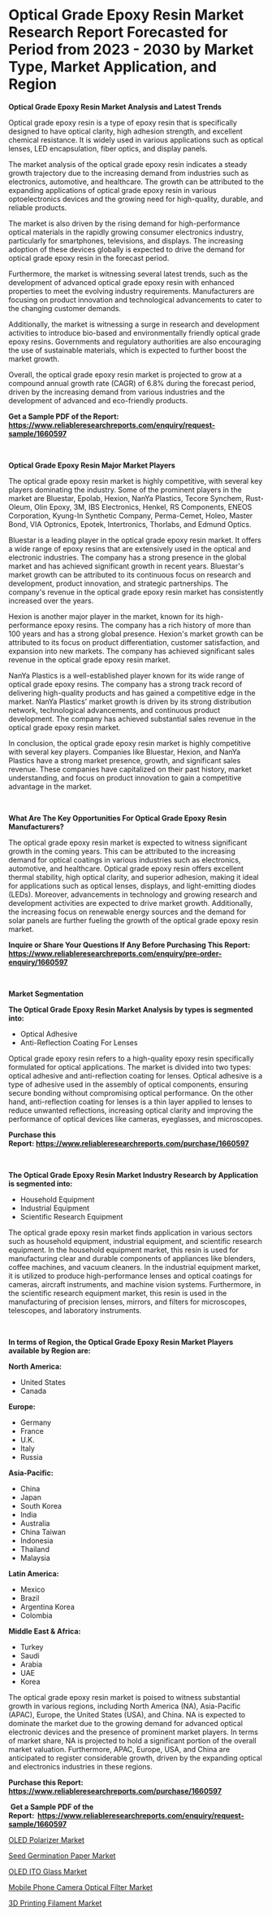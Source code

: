 <p><h1>Optical Grade Epoxy Resin Market Research Report Forecasted for Period from 2023 -  2030 by Market Type, Market Application, and Region</h1></p><p><strong>Optical Grade Epoxy Resin Market Analysis and Latest Trends</strong></p>
<p><p>Optical grade epoxy resin is a type of epoxy resin that is specifically designed to have optical clarity, high adhesion strength, and excellent chemical resistance. It is widely used in various applications such as optical lenses, LED encapsulation, fiber optics, and display panels.</p><p>The market analysis of the optical grade epoxy resin indicates a steady growth trajectory due to the increasing demand from industries such as electronics, automotive, and healthcare. The growth can be attributed to the expanding applications of optical grade epoxy resin in various optoelectronics devices and the growing need for high-quality, durable, and reliable products.</p><p>The market is also driven by the rising demand for high-performance optical materials in the rapidly growing consumer electronics industry, particularly for smartphones, televisions, and displays. The increasing adoption of these devices globally is expected to drive the demand for optical grade epoxy resin in the forecast period.</p><p>Furthermore, the market is witnessing several latest trends, such as the development of advanced optical grade epoxy resin with enhanced properties to meet the evolving industry requirements. Manufacturers are focusing on product innovation and technological advancements to cater to the changing customer demands.</p><p>Additionally, the market is witnessing a surge in research and development activities to introduce bio-based and environmentally friendly optical grade epoxy resins. Governments and regulatory authorities are also encouraging the use of sustainable materials, which is expected to further boost the market growth.</p><p>Overall, the optical grade epoxy resin market is projected to grow at a compound annual growth rate (CAGR) of 6.8% during the forecast period, driven by the increasing demand from various industries and the development of advanced and eco-friendly products.</p></p>
<p><strong>Get a Sample PDF of the Report:&nbsp; <a href="https://www.reliableresearchreports.com/enquiry/request-sample/1660597">https://www.reliableresearchreports.com/enquiry/request-sample/1660597</a></strong></p>
<p>&nbsp;</p>
<p><strong>Optical Grade Epoxy Resin Major Market Players</strong></p>
<p><p>The optical grade epoxy resin market is highly competitive, with several key players dominating the industry. Some of the prominent players in the market are Bluestar, Epolab, Hexion, NanYa Plastics, Tecore Synchem, Rust-Oleum, Olin Epoxy, 3M, IBS Electronics, Henkel, RS Components, ENEOS Corporation, Kyung-In Synthetic Company, Perma-Cemet, Holeo, Master Bond, VIA Optronics, Epotek, Intertronics, Thorlabs, and Edmund Optics.</p><p>Bluestar is a leading player in the optical grade epoxy resin market. It offers a wide range of epoxy resins that are extensively used in the optical and electronic industries. The company has a strong presence in the global market and has achieved significant growth in recent years. Bluestar's market growth can be attributed to its continuous focus on research and development, product innovation, and strategic partnerships. The company's revenue in the optical grade epoxy resin market has consistently increased over the years.</p><p>Hexion is another major player in the market, known for its high-performance epoxy resins. The company has a rich history of more than 100 years and has a strong global presence. Hexion's market growth can be attributed to its focus on product differentiation, customer satisfaction, and expansion into new markets. The company has achieved significant sales revenue in the optical grade epoxy resin market.</p><p>NanYa Plastics is a well-established player known for its wide range of optical grade epoxy resins. The company has a strong track record of delivering high-quality products and has gained a competitive edge in the market. NanYa Plastics' market growth is driven by its strong distribution network, technological advancements, and continuous product development. The company has achieved substantial sales revenue in the optical grade epoxy resin market.</p><p>In conclusion, the optical grade epoxy resin market is highly competitive with several key players. Companies like Bluestar, Hexion, and NanYa Plastics have a strong market presence, growth, and significant sales revenue. These companies have capitalized on their past history, market understanding, and focus on product innovation to gain a competitive advantage in the market.</p></p>
<p>&nbsp;</p>
<p><strong>What Are The Key Opportunities For Optical Grade Epoxy Resin Manufacturers?</strong></p>
<p><p>The optical grade epoxy resin market is expected to witness significant growth in the coming years. This can be attributed to the increasing demand for optical coatings in various industries such as electronics, automotive, and healthcare. Optical grade epoxy resin offers excellent thermal stability, high optical clarity, and superior adhesion, making it ideal for applications such as optical lenses, displays, and light-emitting diodes (LEDs). Moreover, advancements in technology and growing research and development activities are expected to drive market growth. Additionally, the increasing focus on renewable energy sources and the demand for solar panels are further fueling the growth of the optical grade epoxy resin market.</p></p>
<p><strong>Inquire or Share Your Questions If Any Before Purchasing This Report: <a href="https://www.reliableresearchreports.com/enquiry/pre-order-enquiry/1660597">https://www.reliableresearchreports.com/enquiry/pre-order-enquiry/1660597</a></strong></p>
<p>&nbsp;</p>
<p><strong>Market Segmentation</strong></p>
<p><strong>The Optical Grade Epoxy Resin Market Analysis by types is segmented into:</strong></p>
<p><ul><li>Optical Adhesive</li><li>Anti-Reflection Coating For Lenses</li></ul></p>
<p><p>Optical grade epoxy resin refers to a high-quality epoxy resin specifically formulated for optical applications. The market is divided into two types: optical adhesive and anti-reflection coating for lenses. Optical adhesive is a type of adhesive used in the assembly of optical components, ensuring secure bonding without compromising optical performance. On the other hand, anti-reflection coating for lenses is a thin layer applied to lenses to reduce unwanted reflections, increasing optical clarity and improving the performance of optical devices like cameras, eyeglasses, and microscopes.</p></p>
<p><strong>Purchase this Report:&nbsp;<a href="https://www.reliableresearchreports.com/purchase/1660597">https://www.reliableresearchreports.com/purchase/1660597</a></strong></p>
<p>&nbsp;</p>
<p><strong>The Optical Grade Epoxy Resin Market Industry Research by Application is segmented into:</strong></p>
<p><ul><li>Household Equipment</li><li>Industrial Equipment</li><li>Scientific Research Equipment</li></ul></p>
<p><p>The optical grade epoxy resin market finds application in various sectors such as household equipment, industrial equipment, and scientific research equipment. In the household equipment market, this resin is used for manufacturing clear and durable components of appliances like blenders, coffee machines, and vacuum cleaners. In the industrial equipment market, it is utilized to produce high-performance lenses and optical coatings for cameras, aircraft instruments, and machine vision systems. Furthermore, in the scientific research equipment market, this resin is used in the manufacturing of precision lenses, mirrors, and filters for microscopes, telescopes, and laboratory instruments.</p></p>
<p>&nbsp;</p>
<p><strong>In terms of Region, the Optical Grade Epoxy Resin Market Players available by Region are:</strong></p>
<p>
    <p> <strong> North America: </strong>
        <ul>
            <li>United States</li>
            <li>Canada</li>
        </ul>
        </p> 
    <p> <strong> Europe: </strong>
        <ul>
            <li>Germany</li>
            <li>France</li>
            <li>U.K.</li>
            <li>Italy</li>
            <li>Russia</li>
        </ul>
        </p> 
    <p> <strong> Asia-Pacific: </strong>
        <ul>
            <li>China</li>
            <li>Japan</li>
            <li>South Korea</li>
            <li>India</li>
            <li>Australia</li>
            <li>China Taiwan</li>
            <li>Indonesia</li>
            <li>Thailand</li>
            <li>Malaysia</li>
        </ul>
        </p> 
    <p> <strong> Latin America: </strong>
        <ul>
            <li>Mexico</li>
            <li>Brazil</li>
            <li>Argentina Korea</li>
            <li>Colombia</li>
        </ul>
        </p> 
    <p> <strong> Middle East & Africa: </strong>
        <ul>
            <li>Turkey</li>
            <li>Saudi</li>
            <li>Arabia</li>
            <li>UAE</li>
            <li>Korea</li>
        </ul>
    </p>
    </p>
<p><p>The optical grade epoxy resin market is poised to witness substantial growth in various regions, including North America (NA), Asia-Pacific (APAC), Europe, the United States (USA), and China. NA is expected to dominate the market due to the growing demand for advanced optical electronic devices and the presence of prominent market players. In terms of market share, NA is projected to hold a significant portion of the overall market valuation. Furthermore, APAC, Europe, USA, and China are anticipated to register considerable growth, driven by the expanding optical and electronics industries in these regions.</p></p>
<p><strong>Purchase this Report: <a href="https://www.reliableresearchreports.com/purchase/1660597">https://www.reliableresearchreports.com/purchase/1660597</a></strong></p>
<p>&nbsp;<strong>Get a Sample PDF of the Report:&nbsp;&nbsp;<a href="https://www.reliableresearchreports.com/enquiry/request-sample/1660597">https://www.reliableresearchreports.com/enquiry/request-sample/1660597</a></strong></p>
<p><strong></strong></p>
<p><p><a href="https://medium.com/@stand.tough.park/oled-polarizer-nbsp-market-focuses-on-market-share-size-and-projected-forecast-till-2030-27b42b3d418a">OLED Polarizer Market</a></p><p><a href="https://medium.com/@index.mill.peace/seed-germination-paper-market-competitive-analysis-market-trends-and-forecast-to-2030-cf90d9def2d4">Seed Germination Paper Market</a></p><p><a href="https://medium.com/@press.bell.sigh/oled-ito-glass-market-insights-into-market-cagr-market-trends-and-growth-strategies-ee111b523238">OLED ITO Glass Market</a></p><p><a href="https://medium.com/@fire.belt.bug/mobile-phone-camera-optical-filter-market-the-key-to-successful-business-strategy-forecast-till-4ed7a3b4b4a8">Mobile Phone Camera Optical Filter Market</a></p><p><a href="https://medium.com/@sink.pay.sand/3d-printing-filament-market-competitive-analysis-market-trends-and-forecast-to-2030-9ebbb827d91e">3D Printing Filament Market</a></p></p>